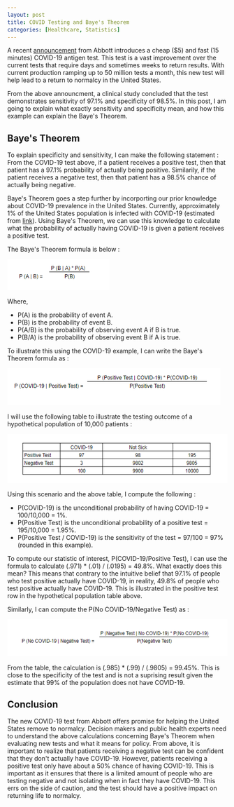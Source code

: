 ```yaml
---
layout: post
title: COVID Testing and Baye's Theorem
categories: [Healthcare, Statistics]
---
```


A recent [announcement](https://abbott.mediaroom.com/2020-08-26-Abbotts-Fast-5-15-Minute-Easy-to-Use-COVID-19-Antigen-Test-Receives-FDA-Emergency-Use-Authorization-Mobile-App-Displays-Test-Results-to-Help-Our-Return-to-Daily-Life-Ramping-Production-to-50-Million-Tests-a-Month) from Abbott introduces a cheap ($5) and fast (15 minutes) COVID-19 antigen test.  This test is a vast improvement over the current tests that require days and sometimes weeks to return results. With current production ramping up to 50 million tests a month, this new test will help lead to a return to normalcy in the United States.

From the above announcment, a clinical study concluded that the test demonstrates sensitivity of 97.1% and specificity of 98.5%.  In this post, I am going to explain what exactly sensitivity and specificity mean, and how this example can explain the Baye's Theorem. 

## Baye's Theorem

To explain specificity and sensitivity, I can make the following statement : From the COVID-19 test above, if a patient receives a positive test, then that patient has a 97.1% probability of actually being positive. Similarily, if the patient receives a negative test, then that patient has a 98.5% chance of actually being negative. 

Baye's Theorem goes a step further by incorporting our prior knowledge about COVID-19 prevalence in the United States. Currently, approximately 1% of the United States population is infected with COVID-19 (estimated from [link](https://www.worldometers.info/coronavirus/country/us/)).  Using Baye's Theorem, we can use this knowledge to calculate what the probability of actually having COVID-19 is given a patient receives a positive test. 

The Baye's Theorem formula is below :

<img src="/images/BT_1.PNG"/>

Where,  
* P(A) is the probability of event A.
* P(B) is the probability of event B.
* P(A/B) is the probability of observing event A if B is true.
* P(B/A) is the probability of observing event B if A is true.

To illustrate this using the COVID-19 example, I can write the Baye's Theorem formula as : 

<img src="/images/BT_2.PNG"/>

I will use the following table to illustrate the testing outcome of a hypothetical population of 10,000 patients : 

<img src="/images/BT_3.PNG"/>

Using this scenario and the above table, I compute the following : 
* P(COVID-19) is the unconditional probability of having COVID-19 = 100/10,000 = 1%.
* P(Positive Test) is the unconditional probability of a positive test = 195/10,000 = 1.95%.
* P(Positive Test / COVID-19) is the sensitivity of the test = 97/100 = 97% (rounded in this example).

To compute our statistic of interest, P(COVID-19/Positive Test), I can use the formula to calculate (.971) * (.01) / (.0195) = 49.8%.  What exactly does this mean?  This means that contrary to the intuitive belief that 97.1% of people who test positive actually have COVID-19, in reality, 49.8% of people who test positive actually have COVID-19. This is illustrated in the positive test row in the hypothetical population table above. 

Similarly, I can compute the P(No COVID-19/Negative Test) as :

<img src="/images/BT_4.PNG"/>

From the table, the calculation is (.985) * (.99) / (.9805) = 99.45%.  This is close to the specificity of the test and is not a suprising result given the estimate that 99% of the population does not have COVID-19. 

## Conclusion

The new COVID-19 test from Abbott offers promise for helping the United States remove to normalcy. Decision makers and public health experts need to understand the above calculations concerning Baye's Theorem when evaluating new tests and what it means for policy.  From above, it is important to realize that patients receiving a negative test can be confident that they don't actually have COVID-19.  However, patients receiving a positive test only have about a 50% chance of having COVID-19.  This is important as it ensures that there is a limited amount of people who are testing negative and not isolating when in fact they have COVID-19.  This errs on the side of caution, and the test should have a positive impact on returning life to normalcy.  
